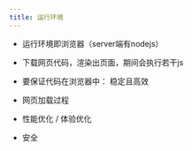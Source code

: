 ```yaml
---
title: 运行环境
---
```

 * 运行环境即浏览器（server端有nodejs）
 * 下载网页代码，渲染出页面，期间会执行若干js
 * 要保证代码在浏览器中： 稳定且高效

 * 网页加载过程
 * 性能优化 / 体验优化
 * 安全